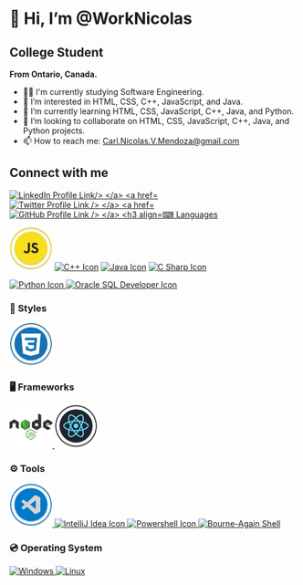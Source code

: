 # 👋 Hi, I’m @WorkNicolas
## College Student
**From Ontario, Canada.**
- 👨‍🎓 I'm currently studying Software Engineering.
- 👀 I’m interested in HTML, CSS, C++, JavaScript, and Java.
- 🌱 I’m currently learning HTML, CSS, JavaScript, C++, Java, and Python.
- 💞️ I’m looking to collaborate on HTML, CSS, JavaScript, C++, Java, and Python projects.
- 📫 How to reach me: Carl.Nicolas.V.Mendoza@gmail.com

## Connect with me
  <a href="https://www.linkedin.com/in/mendoza-carl-nicolas-vinluan-37786223b/">
    <img src="https://skillicons.dev/icons?i=linkedin" alt="LinkedIn Profile Link/>
  </a>
  <a href="https://twitter.com/qcnvmendoza/">
    <img src="https://skillicons.dev/icons?i=twitter" alt="Twitter Profile Link />
  </a>
  <a href="https://github.com/WorkNicolas">
    <img src="https://skillicons.dev/icons?i=github" alt="GitHub Profile Link />
  </a>
<h3 align="left">⌨ Languages</h3>
<p align="left">
<a href="https://en.wikipedia.org/wiki/JavaScript"><img width="75px" src="https://github.com/Pedro-Murilo/icons-for-readme/blob/main/.github/js-icon.svg" alt="Javascript Icon" /></a>
<a href="https://en.wikipedia.org/wiki/C%2B%2B"><img width="75px" src="https://upload.wikimedia.org/wikipedia/commons/1/18/ISO_C%2B%2B_Logo.svg" alt="C++ Icon" /></a>
<a href="https://www.java.com/en/"><img width="75px" src="https://upload.wikimedia.org/wikipedia/en/3/30/Java_programming_language_logo.svg" alt="Java Icon" /></a>
  <a href="https://en.wikipedia.org/wiki/C_Sharp_(programming_language)"><img width="75px" src="https://upload.wikimedia.org/wikipedia/commons/d/d2/C_Sharp_Logo_2023.svg" alt="C Sharp Icon" /></a>

<a href="https://www.python.org/"><img width="75px" src="https://upload.wikimedia.org/wikipedia/commons/c/c3/Python-logo-notext.svg" alt="Python Icon" /> </a>
<a href="https://en.wikipedia.org/wiki/SQL"><img width="75px" src="https://upload.wikimedia.org/wikipedia/en/6/68/Oracle_SQL_Developer_logo.svg" alt="Oracle SQL Developer Icon" /> </a>
</p>

<h3 align="left">💅 Styles</h3>
<p align="left">
<a href="https://en.wikipedia.org/wiki/CSS"><img width="75px" src="https://github.com/Pedro-Murilo/icons-for-readme/blob/main/.github/css-icon.svg" alt="CSS Icon" /></a>
</p>
  
<h3 align="left">🖥 Frameworks</h3>
<p align="left">
<a href="https://nodejs.org" target="_blank" rel="noreferrer"> <img src="https://raw.githubusercontent.com/devicons/devicon/master/icons/nodejs/nodejs-original-wordmark.svg" alt="NodeJS Icon" width="75" height="75"/> </a> <a href="https://www.python.org" target="_blank" rel="noreferrer" /></a>
<a href="https://reactjs.org/" target="_blank" rel="noreferrer"> <img width="75px" src="https://github.com/Pedro-Murilo/icons-for-readme/blob/main/.github/react-icon.svg" alt="ReactJS Icon" /></a>
</p>

<h3 align="left">⚙ Tools</h3>
<p align="left">
<a href="https://code.visualstudio.com/" target="_blank" rel="noreferrer"> <img width="75px" src="https://github.com/Pedro-Murilo/icons-for-readme/blob/main/.github/vscode-icon.svg" alt="VSCode Icon" /> </a>
<a href="https://en.wikipedia.org/wiki/IntelliJ_IDEA" target="_blank" rel="noreferrer"> <img width="75px" src="https://upload.wikimedia.org/wikipedia/commons/9/9c/IntelliJ_IDEA_Icon.svg" alt="IntelliJ Idea Icon" /> </a>
<a href="https://en.wikipedia.org/wiki/PowerShell" target="_blank" rel="noreferrer"> <img width="75px" src="https://upload.wikimedia.org/wikipedia/commons/a/af/PowerShell_Core_6.0_icon.png" alt="Powershell Icon" /> </a>
  <a href="https://en.wikipedia.org/wiki/Bash_(Unix_shell)" target="_blank" rel="noreferrer"> <img width="75px" src="https://upload.wikimedia.org/wikipedia/commons/8/82/Gnu-bash-logo.svg" alt="Bourne-Again Shell" /> </a>
</p>

<h3 align="left">💿 Operating System</h3>
<p align="left">
  <a href="https://en.wikipedia.org/wiki/Microsoft_Windows" target="_blank" rel="noreferrer"> <img width="75px" src="https://upload.wikimedia.org/wikipedia/commons/e/e2/Windows_logo_and_wordmark_-_2021.svg" alt="Windows" /> </a>
  <a href="https://en.wikipedia.org/wiki/Linux" target="_blank" rel="noreferrer"> <img width="75px" src="https://upload.wikimedia.org/wikipedia/commons/3/35/Tux.svg" alt="Linux" /> </a>
</p>
